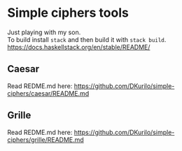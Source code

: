 # Simple ciphers tools

Just playing with my son.  
To build install `stack` and then build it with `stack build`.  
https://docs.haskellstack.org/en/stable/README/  

## Caesar

Read REDME.md here: https://github.com/DKurilo/simple-ciphers/caesar/README.md

## Grille

Read REDME.md here: https://github.com/DKurilo/simple-ciphers/grille/README.md
